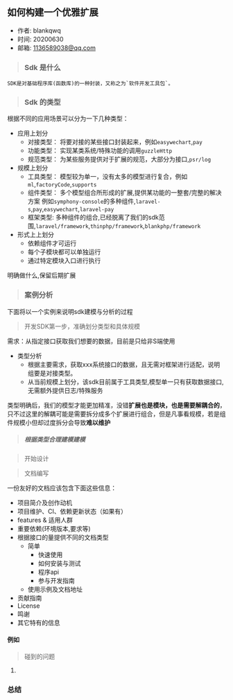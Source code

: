 ## 如何构建一个优雅扩展

- 作者: blankqwq
- 时间: 20200630
- 邮箱: 1136589038@qq.com

> ### Sdk 是什么

    SDK是对基础程序库(函数库)的一种封装，又称之为`软件开发工具包`。

> ### Sdk 的类型

根据不同的应用场景可以分为一下几种类型：

- 应用上划分
    - 对接类型：  将要对接的某些接口封装起来，例如`easywechart`,`pay`
    - 功能类型：  实现某类系统/特殊功能的调用`guzzleHttp`
    - 规范类型：  为某些服务提供对于扩展的规范，大部分为接口,`psr/log`
- 规模上划分
    - 工具类型：  模型较为单一，没有太多的模型进行复合，例如`ml`,`factoryCode`,`supports`
    - 组件类型：  多个模型组合所形成的扩展,提供某功能的一整套/完整的解决方案 例如`symphony-console`的多种组件,`laravel-s`,`pay`,`easywechart`,`laravel-pay`
    - 框架类型:   多种组件的组合,已经脱离了我们的sdk范围,`laravel/framework`,`thinphp/framework`,`blankphp/framework`
- 形式上上划分
    - 依赖组件才可运行
    - 每个子模块都可以单独运行
    - 通过特定模块入口进行执行

明确做什么,保留后期扩展



> ### 案例分析

下面将以一个实例来说明sdk建模与分析的过程

> 开发SDK第一步，准确划分类型和具体规模

需求：从指定接口获取我们想要的数据，目前是只给非S端使用
- 类型分析
    - 根据主要需求，获取xxx系统接口的数据，且无需对框架进行适配，说明组要是对接类型。
    - 从当前规模上划分，该sdk目前属于工具类型,模型单一只有获取数据接口,无需额外提供日志/特殊服务


类型明确后，我们的模型才能更加精准，没错**扩展也是模块，也是需要解耦合的**，只不过这里的解耦可能是需要拆分成多个扩展进行组合，但是凡事看规模，若是组件规模小但却过度拆分会导致**难以维护**

> ##### 根据类型合理建模建模



> 开始设计


> 文档编写

一份友好的文档应该包含下面这些信息：

- 项目简介及创作动机
- 项目维护、CI、依赖更新状态（如果有）
- features & 适用人群
- 重要依赖(环境版本,要求等)
- 根据接口的量提供不同的文档类型
    - 简单
        - 快速使用
        - 如何安装与测试
        - 程序api
        - 参与开发指南
    - 使用示例及文档地址
- 贡献指南
- License
- 鸣谢
- 其它特有的信息

#### 例如



> 碰到的问题

1. 

### 总结

